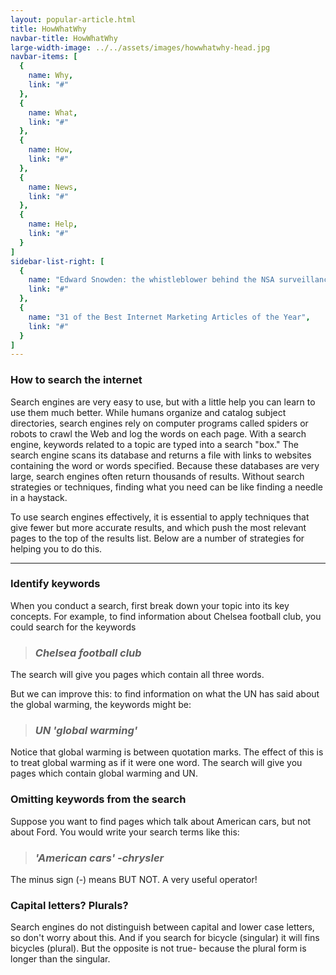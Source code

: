 ```yaml
---
layout: popular-article.html
title: HowWhatWhy
navbar-title: HowWhatWhy
large-width-image: ../../assets/images/howwhatwhy-head.jpg
navbar-items: [
  {
    name: Why,
    link: "#"
  },
  {
    name: What,
    link: "#"
  },
  {
    name: How,
    link: "#"
  },
  {
    name: News,
    link: "#"
  },
  {
    name: Help,
    link: "#"
  }
]
sidebar-list-right: [
  {
    name: "Edward Snowden: the whistleblower behind the NSA surveillance revelations",
    link: "#"
  },
  {
    name: "31 of the Best Internet Marketing Articles of the Year",
    link: "#"
  }
]
---
```

### How to search the internet

Search engines are very easy to use, but with a little help you can learn to use them much better. While humans organize and catalog subject directories, search engines rely on computer programs called spiders or robots to crawl the Web and log the words on each page. With a search engine, keywords related to a topic are typed into a search "box." The search engine scans its database and returns a file with links to websites containing the word or words specified. Because these databases are very large, search engines often return thousands of results. Without search strategies or techniques, finding what you need can be like finding a needle in a haystack.  

To use search engines effectively, it is essential to apply techniques that give fewer but more accurate results, and which push the most relevant pages to the top of the results list. Below are a number of strategies for helping you to do this.

* * *

### Identify keywords

When you conduct a search, first break down your topic into its key concepts. For example, to find information about Chelsea football club, you could search for the keywords
> ### _Chelsea football club_

The search will give you pages which contain all three words.

But we can improve this: to find information on what the UN has said about the global warming, the keywords might be:

> ### _UN 'global warming'_

Notice that global warming is between quotation marks. The effect of this is to treat global warming as if it were one word. The search will give you pages which contain global warming and UN.

### Omitting keywords from the search

Suppose you want to find pages which talk about American cars, but not about Ford. You would write your search terms like this:
> ###  _'American cars' -chrysler_

The minus sign (-) means BUT NOT. A very useful operator!

### Capital letters? Plurals?

Search engines do not distinguish between capital and lower case letters, so don't worry about this. And if you search for bicycle (singular) it will fins bicycles (plural). But the opposite is not true- because the plural form is longer than the singular.
